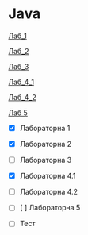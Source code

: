 # Java
[Лаб_1](https://github.com/BlackCNP/Java/tree/main/Lab1)

[Лаб_2](https://github.com/BlackCNP/Java/tree/main/Lab2/Lab2)

[Лаб_3](https://github.com/BlackCNP/Java/tree/main/Lab_3)


[Лаб_4_1](https://github.com/BlackCNP/Java/tree/main/Lb_4_1)

[Лаб_4_2](https://github.com/BlackCNP/Java/tree/main/Lb_4_2)

[Лаб 5](https://github.com/BlackCNP/Java/tree/main/Lab_5)

- [x] Лабораторна 1
- [x] Лабораторна 2
- [ ] Лабораторна 3
- [x] Лабораторна 4.1
- [ ] Лабораторна 4.2
- [ ] [ ] Лабораторна 5
- [ ] Тест 

